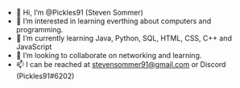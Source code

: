 - 👋 Hi, I’m @Pickles91 (Steven Sommer)
- 👀 I’m interested in learning everthing about computers and programming.
- 🌱 I’m currently learning Java, Python, SQL, HTML, CSS, C++ and JavaScript
- 💞️ I’m looking to collaborate on networking and learning.
- 📫 I can be reached at stevensommer91@gmail.com or Discord (Pickles91#6202)

<!---
Pickles91/Pickles91 is a ✨ special ✨ repository because its `README.md` (this file) appears on your GitHub profile.
You can click the Preview link to take a look at your changes.
--->
